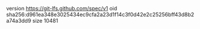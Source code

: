 version https://git-lfs.github.com/spec/v1
oid sha256:d961ea348e3025434ec9cfa2a23d1f14c3f0d42e2c25256bff43d8b2a74a3dd9
size 10481
